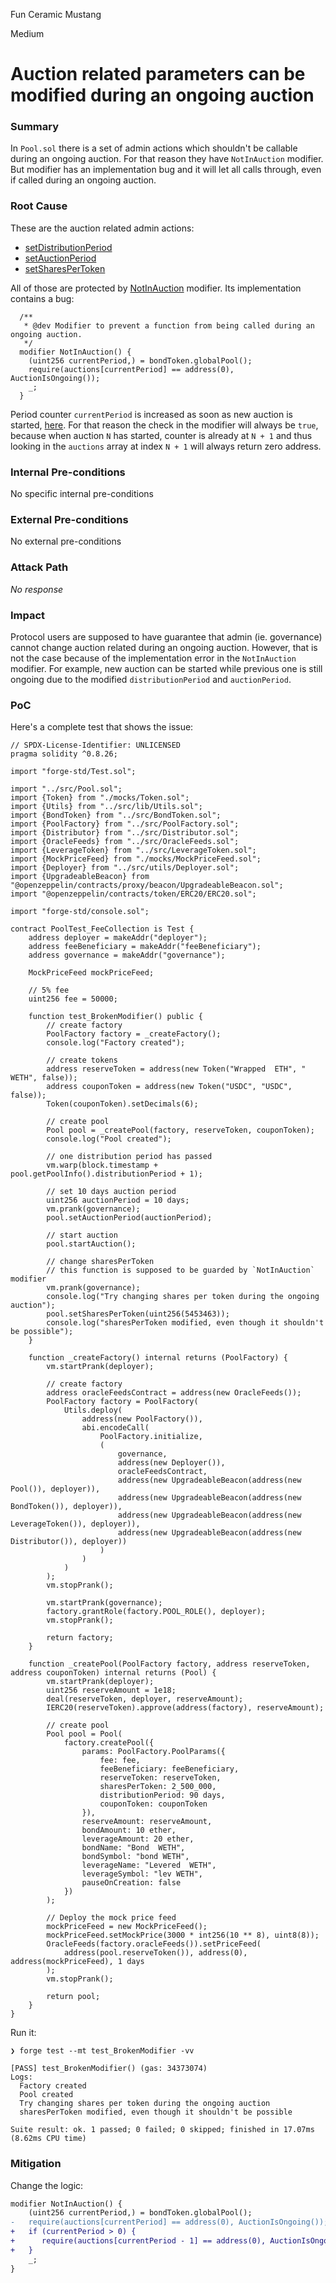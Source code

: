Fun Ceramic Mustang

Medium

# Auction related parameters can be modified during an ongoing auction

### Summary

In `Pool.sol` there is a set of admin actions which shouldn't be callable during an ongoing auction. For that reason they have `NotInAuction` modifier. But modifier has an implementation bug and it will let all calls through, even if called during an ongoing auction.

### Root Cause

These are the auction related admin actions:
- [setDistributionPeriod](https://github.com/sherlock-audit/2024-12-plaza-finance/blob/14a962c52a8f4731bbe4655a2f6d0d85e144c7c2/plaza-evm/src/Pool.sol#L642)
- [setAuctionPeriod](https://github.com/sherlock-audit/2024-12-plaza-finance/blob/14a962c52a8f4731bbe4655a2f6d0d85e144c7c2/plaza-evm/src/Pool.sol#L653)
- [setSharesPerToken](https://github.com/sherlock-audit/2024-12-plaza-finance/blob/14a962c52a8f4731bbe4655a2f6d0d85e144c7c2/plaza-evm/src/Pool.sol#L664C12-L664C29)

All of those are protected by [NotInAuction](https://github.com/sherlock-audit/2024-12-plaza-finance/blob/14a962c52a8f4731bbe4655a2f6d0d85e144c7c2/plaza-evm/src/Pool.sol#L750C12-L750C24) modifier. Its implementation contains a bug:
```solidity
  /**
   * @dev Modifier to prevent a function from being called during an ongoing auction.
   */
  modifier NotInAuction() {
    (uint256 currentPeriod,) = bondToken.globalPool();
    require(auctions[currentPeriod] == address(0), AuctionIsOngoing());
    _;
  }
```
 
Period counter `currentPeriod` is increased as soon as new auction is started, [here](https://github.com/sherlock-audit/2024-12-plaza-finance/blob/14a962c52a8f4731bbe4655a2f6d0d85e144c7c2/plaza-evm/src/Pool.sol#L567). For that reason the check in the modifier will always be `true`, because when auction `N` has started, counter is already at `N + 1` and thus looking in the `auctions` array at index `N + 1` will always return zero address. 

### Internal Pre-conditions

No specific internal pre-conditions

### External Pre-conditions

No external pre-conditions

### Attack Path

_No response_

### Impact

Protocol users are supposed to have guarantee that admin (ie. governance) cannot change auction related during an ongoing auction. However, that is not the case because of the implementation error in the `NotInAuction` modifier. For example, new auction can be started while previous one is still ongoing due to the modified `distributionPeriod` and `auctionPeriod`.

### PoC

Here's a complete test that shows the issue:

```solidity
// SPDX-License-Identifier: UNLICENSED
pragma solidity ^0.8.26;

import "forge-std/Test.sol";

import "../src/Pool.sol";
import {Token} from "./mocks/Token.sol";
import {Utils} from "../src/lib/Utils.sol";
import {BondToken} from "../src/BondToken.sol";
import {PoolFactory} from "../src/PoolFactory.sol";
import {Distributor} from "../src/Distributor.sol";
import {OracleFeeds} from "../src/OracleFeeds.sol";
import {LeverageToken} from "../src/LeverageToken.sol";
import {MockPriceFeed} from "./mocks/MockPriceFeed.sol";
import {Deployer} from "../src/utils/Deployer.sol";
import {UpgradeableBeacon} from "@openzeppelin/contracts/proxy/beacon/UpgradeableBeacon.sol";
import "@openzeppelin/contracts/token/ERC20/ERC20.sol";

import "forge-std/console.sol";

contract PoolTest_FeeCollection is Test {
    address deployer = makeAddr("deployer");
    address feeBeneficiary = makeAddr("feeBeneficiary");
    address governance = makeAddr("governance");

    MockPriceFeed mockPriceFeed;

    // 5% fee
    uint256 fee = 50000;

    function test_BrokenModifier() public {
        // create factory
        PoolFactory factory = _createFactory();
        console.log("Factory created");

        // create tokens
        address reserveToken = address(new Token("Wrapped  ETH", " WETH", false));
        address couponToken = address(new Token("USDC", "USDC", false));
        Token(couponToken).setDecimals(6);

        // create pool
        Pool pool = _createPool(factory, reserveToken, couponToken);
        console.log("Pool created");

        // one distribution period has passed
        vm.warp(block.timestamp + pool.getPoolInfo().distributionPeriod + 1);

        // set 10 days auction period
        uint256 auctionPeriod = 10 days;
        vm.prank(governance);
        pool.setAuctionPeriod(auctionPeriod);

        // start auction
        pool.startAuction();

        // change sharesPerToken
        // this function is supposed to be guarded by `NotInAuction` modifier
        vm.prank(governance);
        console.log("Try changing shares per token during the ongoing auction");
        pool.setSharesPerToken(uint256(5453463));
        console.log("sharesPerToken modified, even though it shouldn't be possible");
    }

    function _createFactory() internal returns (PoolFactory) {
        vm.startPrank(deployer);

        // create factory
        address oracleFeedsContract = address(new OracleFeeds());
        PoolFactory factory = PoolFactory(
            Utils.deploy(
                address(new PoolFactory()),
                abi.encodeCall(
                    PoolFactory.initialize,
                    (
                        governance,
                        address(new Deployer()),
                        oracleFeedsContract,
                        address(new UpgradeableBeacon(address(new Pool()), deployer)),
                        address(new UpgradeableBeacon(address(new BondToken()), deployer)),
                        address(new UpgradeableBeacon(address(new LeverageToken()), deployer)),
                        address(new UpgradeableBeacon(address(new Distributor()), deployer))
                    )
                )
            )
        );
        vm.stopPrank();

        vm.startPrank(governance);
        factory.grantRole(factory.POOL_ROLE(), deployer);
        vm.stopPrank();

        return factory;
    }

    function _createPool(PoolFactory factory, address reserveToken, address couponToken) internal returns (Pool) {
        vm.startPrank(deployer);
        uint256 reserveAmount = 1e18;
        deal(reserveToken, deployer, reserveAmount);
        IERC20(reserveToken).approve(address(factory), reserveAmount);

        // create pool
        Pool pool = Pool(
            factory.createPool({
                params: PoolFactory.PoolParams({
                    fee: fee,
                    feeBeneficiary: feeBeneficiary,
                    reserveToken: reserveToken,
                    sharesPerToken: 2_500_000,
                    distributionPeriod: 90 days,
                    couponToken: couponToken
                }),
                reserveAmount: reserveAmount,
                bondAmount: 10 ether,
                leverageAmount: 20 ether,
                bondName: "Bond  WETH",
                bondSymbol: "bond WETH",
                leverageName: "Levered  WETH",
                leverageSymbol: "lev WETH",
                pauseOnCreation: false
            })
        );

        // Deploy the mock price feed
        mockPriceFeed = new MockPriceFeed();
        mockPriceFeed.setMockPrice(3000 * int256(10 ** 8), uint8(8));
        OracleFeeds(factory.oracleFeeds()).setPriceFeed(
            address(pool.reserveToken()), address(0), address(mockPriceFeed), 1 days
        );
        vm.stopPrank();

        return pool;
    }
}
```

Run it:
```solidity
❯ forge test --mt test_BrokenModifier -vv

[PASS] test_BrokenModifier() (gas: 34373074)
Logs:
  Factory created
  Pool created
  Try changing shares per token during the ongoing auction
  sharesPerToken modified, even though it shouldn't be possible

Suite result: ok. 1 passed; 0 failed; 0 skipped; finished in 17.07ms (8.62ms CPU time)
```

### Mitigation

Change the logic:
```diff
modifier NotInAuction() {
    (uint256 currentPeriod,) = bondToken.globalPool();
-   require(auctions[currentPeriod] == address(0), AuctionIsOngoing());
+   if (currentPeriod > 0) {
+      require(auctions[currentPeriod - 1] == address(0), AuctionIsOngoing());
+   }
    _;
}
```